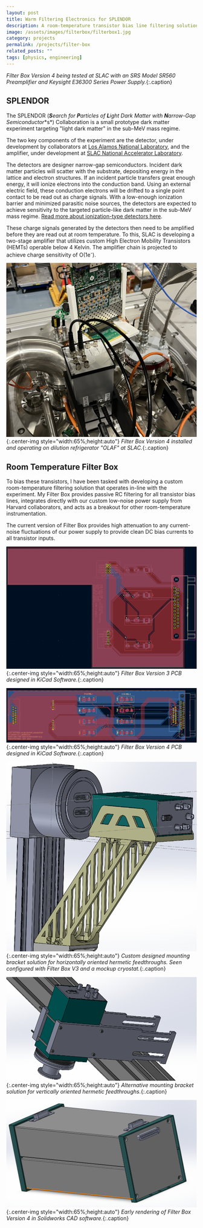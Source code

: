 ```yaml
---
layout: post
title: Warm Filtering Electronics for SPLENDOR
description: A room-temperature transistor bias line filtering solution for a modern prototype dark matter experiment.
image: /assets/images/filterbox/filterbox1.jpg
category: projects
permalink: /projects/filter-box
related_posts: ""
tags: [physics, engineering]
---
```

*Filter Box Version 4 being tested at SLAC with an SRS Model SR560 Preamplifier and Keysight E36300 Series Power Supply.*{:.caption}

## SPLENDOR

The SPLENDOR (***S**earch for **P**articles of **L**ight Dark Matt**e**r with **N**arrow-Gap Semicon**d**uct**or**s*) Collaboration is a small prototype dark matter experiment targeting "light dark matter" in the sub-MeV mass regime.

The two key components of the experiment are the detector, under development by collaborators at [Los Alamos National Laboratory](https://www.lanl.gov/), and the amplifier, under development at [SLAC National Accelerator Laboratory](https://www6.slac.stanford.edu/).

The detectors are designer narrow-gap semiconductors. Incident dark matter particles will scatter with the substrate, depositing energy in the lattice and electron structures. If an incident particle transfers great enough energy, it will ionize electrons into the conduction band. Using an external electric field, these conduction electrons will be drifted to a single point contact to be read out as charge signals. With a low-enough ionization barrier and minimized parasitic noise sources, the detectors are expected to achieve sensitivity to the targeted particle-like dark matter in the sub-MeV mass regime. [Read more about ionization-type detectors here](https://en.wikipedia.org/wiki/Semiconductor_detector).

These charge signals generated by the detectors then need to be amplified before they are read out at room temperature. To this, SLAC is developing a two-stage amplifier that utilizes custom High Electron Mobility Transistors (HEMTs) operable below 4 Kelvin. The amplifier chain is projected to achieve charge sensitivity of O(1e<sup>-</sup>).

![Version 4 Filter Box Installed](/assets/images/filterbox/filterbox5.jpg){:.center-img style="width:65%;height:auto"}
*Filter Box Version 4 installed and operating on dilution refrigerator "OLAF" at SLAC.*{:.caption}

## Room Temperature Filter Box

To bias these transistors, I have been tasked with developing a custom room-temperature filtering solution that operates in-line with the experiment. My Filter Box provides passive RC filtering for all transistor bias lines, integrates directly with our custom low-noise power supply from Harvard collaborators, and acts as a breakout for other room-temperature instrumentation.

The current version of Filter Box provides high attenuation to any current-noise fluctuations of our power supply to provide clean DC bias currents to all transistor inputs.

![V3 PCB](/assets/images/filterbox/pcb2.png){:.center-img style="width:65%;height:auto"}
*Filter Box Version 3 PCB designed in KiCad Software.*{:.caption}

![V4 PCB](/assets/images/filterbox/pcb1.png){:.center-img style="width:65%;height:auto"}
*Filter Box Version 4 PCB designed in KiCad Software.*{:.caption}

![Proposed mounting bracket](/assets/images/filterbox/bracket.png){:.center-img style="width:65%;height:auto"}
*Custom designed mounting bracket solution for horizontally oriented hermetic feedthroughs. Seen configured with Filter Box V3 and a mockup cryostat.*{:.caption}

![Mounting Bracket 2](/assets/images/filterbox/bracket2.png){:.center-img style="width:65%;height:auto"}
*Alternative mounting bracket solution for vertically oriented hermetic feedthroughs.*{:.caption}

![Version 4 Filter Box Cad Drawing](/assets/images/filterbox/cad2.png){:.center-img style="width:65%;height:auto"}
*Early rendering of Filter Box Version 4 in Solidworks CAD software.*{:.caption}
